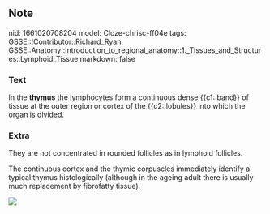 ## Note
nid: 1661020708204
model: Cloze-chrisc-ff04e
tags: GSSE::!Contributor::Richard_Ryan, GSSE::Anatomy::Introduction_to_regional_anatomy::1._Tissues_and_Structures::Lymphoid_Tissue
markdown: false

### Text
<div class="toggle">
  In the <strong>thymus</strong> the lymphocytes form a continuous
  dense {{c1::band}} of tissue at the outer region or cortex of the
  {{c2::lobules}} into which the organ is divided.
</div>

### Extra
<p id="2f0da524-a5b4-41a2-9c16-acee3558c9c2" class="">They are not
concentrated in rounded follicles as in lymphoid follicles.
<p id="a856d9e2-0b33-4287-a32b-059784646f47" class="">The
continuous cortex and the thymic corpuscles immediately identify a
typical thymus histologically (although in the ageing adult there
is usually much replacement by fibrofatty tissue).
<p id="a856d9e2-0b33-4287-a32b-059784646f47" class=""><img src= 
"a528ab57617dbe0912a1ca643e5a33d6.jpg">
